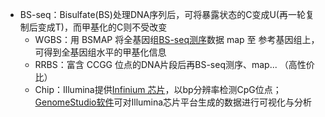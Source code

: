 


* BS-seq：Bisulfate(BS)处理DNA序列后，可将暴露状态的C变成U(再一轮复制后变成T)，而甲基化的C则不受改变
    - WGBS：用 BSMAP 将全基因组[BS-seq测序](https://www.illumina.com.cn/techniques/sequencing/methylation-sequencing.html)数据 map 至 参考基因组上，可得到全基因组水平的甲基化信息
    - RRBS：富含 CCGG 位点的DNA片段后再BS-seq测序、map... （高性价比）
    - Chip：Illumina提供[Infinium 芯片](https://www.illumina.com.cn/techniques/microarrays/methylation-arrays.html)，以bp分辨率检测CpG位点；[GenomeStudio软件](https://www.illumina.com.cn/techniques/microarrays/array-data-analysis-experimental-design/genomestudio.html )可对Illumina芯片平台生成的数据进行可视化与分析


